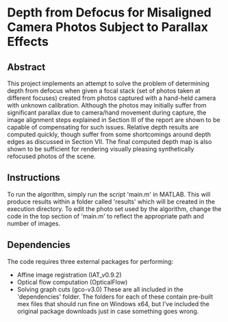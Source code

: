 # Depth from Defocus for Misaligned Camera Photos Subject to Parallax Effects
## Abstract
This project implements an attempt to solve the problem of determining depth from
defocus when given a focal stack (set of photos taken at different focuses) created from photos captured with
a hand-held camera with unknown calibration. Although the photos may initially suffer from significant parallax
due to camera/hand movement during capture, the image alignment steps explained in Section III of the report are shown to be
capable of compensating for such issues. Relative depth results are computed quickly, though suffer from some
shortcomings around depth edges as discussed in Section VII. The final computed depth map is also shown to
be sufficient for rendering visually pleasing synthetically refocused photos of the scene.

## Instructions
To run the algorithm, simply run the script 'main.m' in MATLAB. This will produce results within a folder called 'results' which will be created in the execution directory. To edit the photo set used by the algorithm, change the code in the top section of 'main.m' to reflect the appropriate path and number of images.

## Dependencies
The code requires three external packages for performing:
* Affine image registration (IAT_v0.9.2)
* Optical flow computation (OpticalFlow)
* Solving graph cuts (gco-v3.0)
These are all included in the 'dependencies' folder. The folders for each of these contain pre-built mex files that should run fine on Windows x64, but I've included the original package downloads just in case something goes wrong.

